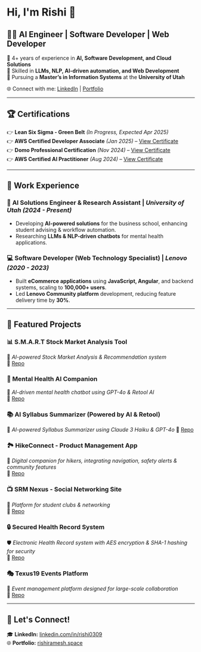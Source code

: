 # Hi, I'm Rishi 👋  

## 👨‍💻 AI Engineer | Software Developer | Web Developer

🔹 4+ years of experience in **AI, Software Development, and Cloud Solutions**  
🔹 Skilled in **LLMs, NLP, AI-driven automation, and Web Development**  
🔹 Pursuing a **Master’s in Information Systems** at the **University of Utah**  

🌐 Connect with me: [LinkedIn](https://linkedin.com/in/rishi0309) | [Portfolio](https://rishiramesh.space)  

---

## 🏆 **Certifications**  

👉 **Lean Six Sigma - Green Belt** *(In Progress, Expected Apr 2025)*  
👉 **AWS Certified Developer Associate** *(Jan 2025)* – [View Certificate](https://www.credly.com/badges/994f8ee0-266c-4b9d-a805-c8fc4d6836f1/public_url)  
👉 **Domo Professional Certification** *(Nov 2024)* – [View Certificate](https://www.credly.com/badges/8ac66b06-1288-48cb-9921-0a938dcd1445/public_url)  
👉 **AWS Certified AI Practitioner** *(Aug 2024)* – [View Certificate](https://www.credly.com/badges/94b3abc8-1b8a-48ff-94f2-146bd92841a2)  


---

## 🚀 **Work Experience**  

### 🤖 **AI Solutions Engineer & Research Assistant** | *University of Utah (2024 - Present)*  
- Developing **AI-powered solutions** for the business school, enhancing student advising & workflow automation.  
- Researching **LLMs & NLP-driven chatbots** for mental health applications.  

### 💻 **Software Developer (Web Technology Specialist)** | *Lenovo (2020 - 2023)*  
- Built **eCommerce applications** using **JavaScript, Angular**, and backend systems, scaling to **100,000+ users**.  
- Led **Lenovo Community platform** development, reducing feature delivery time by **30%**.  

---

## **📂 Featured Projects**  

### **📊 S.M.A.R.T Stock Market Analysis Tool**  
🚀 *AI-powered Stock Market Analysis & Recommendation system*  
🔗 [Repo](https://github.com/rrishi0309/S.M.A.R.T-Stock-Market-Analysis-Recommendation-Tool)  

### **🧠 Mental Health AI Companion**  
🤖 *AI-driven mental health chatbot using GPT-4o & Retool AI*  
🔗 [Repo](https://github.com/rrishi0309/Mental-Health-AI-Companion)  

### **📚 AI Syllabus Summarizer (Powered by AI & Retool)**
🔎 *AI-powered Syllabus Summarizer using Claude 3 Haiku & GPT-4o*
🔗 [Repo](https://github.com/rrishi0309/AI-Syllabus-Summarizer)  

### **🏞️ HikeConnect - Product Management App**  
🛂 *Digital companion for hikers, integrating navigation, safety alerts & community features*  
🔗 [Repo](https://github.com/rrishi0309/Product-Management---HikeConnect)  

### **📺 SRM Nexus - Social Networking Site**  
💬 *Platform for student clubs & networking*  
🔗 [Repo](https://github.com/rrishi0309/SRM-Nexus)  

### **🔒 Secured Health Record System**  
🛡️ *Electronic Health Record system with AES encryption & SHA-1 hashing for security*  
🔗 [Repo](https://github.com/rrishi0309/Secured_Health_Record_System)  

### **🎭 Texus19 Events Platform**  
🎉 *Event management platform designed for large-scale collaboration*  
🔗 [Repo](https://github.com/rrishi0309/Texus19_Events)  

---

## 📩 **Let's Connect!**  
🎓 **LinkedIn:** [linkedin.com/in/rishi0309](https://linkedin.com/in/rishi0309)  
🌐 **Portfolio:** [rishiramesh.space](https://rishiramesh.space)  
